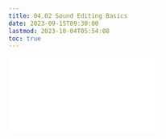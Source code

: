 ```yaml
---
title: 04.02 Sound Editing Basics
date: 2023-09-15T09:30:00
lastmod: 2023-10-04T05:54:08
toc: true
---
```


![Link to included file content](../../../../sound/sound-editing-basics.md)
